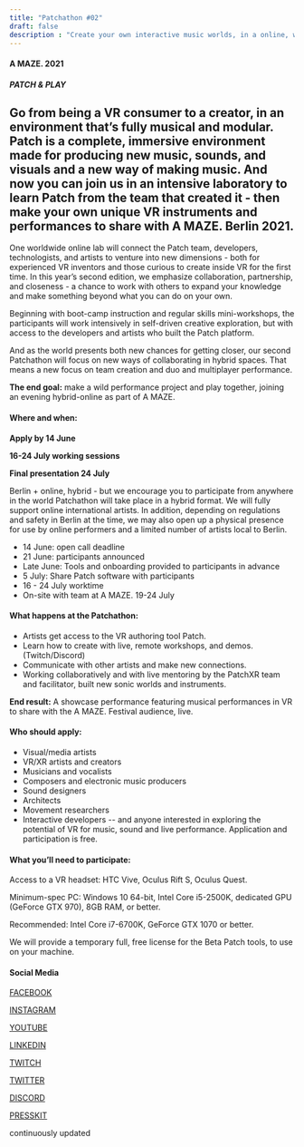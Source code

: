 ```yaml
---
title: "Patchathon #02"
draft: false
description : "Create your own interactive music worlds, in a online, week-long playground!"
---
```

#### A MAZE. 2021
 
##### PATCH & PLAY

## Go from being a VR consumer to a creator, in an environment that’s fully musical and modular. Patch is a complete, immersive environment made for producing new music, sounds, and visuals and a new way of making music. And now you can join us in an intensive laboratory to learn Patch from the team that created it - then make your own unique VR instruments and performances to share with A MAZE. Berlin 2021.

One worldwide online lab will connect the Patch team, developers, technologists, and artists to venture into new dimensions - both for experienced VR inventors and those curious to create inside VR for the first time. In this year’s second edition, we emphasize collaboration, partnership, and closeness - a chance to work with others to expand your knowledge and make something beyond what you can do on your own. 

Beginning with boot-camp instruction and regular skills mini-workshops, the participants will work intensively in self-driven creative exploration, but with access to the developers and artists who built the Patch platform. 

And as the world presents both new chances for getting closer, our second Patchathon will focus on new ways of collaborating in hybrid spaces. That means a new focus on team creation and duo and multiplayer performance.

**The end goal:** make a wild performance project and play together, joining an evening hybrid-online as part of A MAZE.









#### Where and when:


**Apply by 14 June**

**16-24 July working sessions**

**Final presentation 24 July**

Berlin + online, hybrid - but we encourage you to participate from anywhere in the world
Patchathon will take place in a hybrid format. We will fully support online international artists. In addition, depending on regulations and safety in Berlin at the time, we may also open up a physical presence for use by online performers and a limited number of artists local to Berlin.

* 14 June: open call deadline
* 21 June: participants announced
* Late June: Tools and onboarding provided to participants in advance
* 5 July: Share Patch software with participants
* 16 - 24 July worktime
* On-site with team at A MAZE. 19-24 July


#### What happens at the Patchathon:

* Artists get access to the VR authoring tool Patch.
* Learn how to create with live, remote workshops, and demos. (Twitch/Discord)
* Communicate with other artists and make new connections.
* Working collaboratively and with live mentoring by the PatchXR team and facilitator, built new sonic worlds and instruments.

**End result:** A showcase performance featuring musical performances in VR to share with the A MAZE. Festival audience, live.

#### Who should apply:

* Visual/media artists
* VR/XR artists and creators
* Musicians and vocalists
* Composers and electronic music producers
* Sound designers
* Architects
* Movement researchers
* Interactive developers
 -- and anyone interested in exploring the potential of VR for music, sound and live performance.
Application and participation is free.

#### What you’ll need to participate:

Access to a VR headset: HTC Vive, Oculus Rift S, Oculus Quest.

Minimum-spec PC: Windows 10 64-bit, Intel Core i5-2500K, dedicated GPU (GeForce GTX 970), 8GB RAM, or better.

Recommended: Intel Core i7-6700K, GeForce GTX 1070 or better.

We will provide a temporary full, free license for the Beta Patch tools, to use on your machine. 
 
#### Social Media

[FACEBOOK](https://www.facebook.com/patch.xr/)

[INSTAGRAM](https://www.instagram.com/patch.xr/)

[YOUTUBE](https://www.youtube.com/channel/UCk_Ekjvy67qnNo-iM4-F_bA)

[LINKEDIN](https://www.linkedin.com/company/patch-xr/)

[TWITCH](https://www.twitch.tv/patchxr)

[TWITTER](https://twitter.com/patch_xr)

[DISCORD](https://discord.gg/T9RHXkpdxF)

[PRESSKIT](https://drive.google.com/drive/folders/1KxYTYosRXUokO6N3NUiFBum6yzN3DaaV?usp=sharing)

continuously updated

